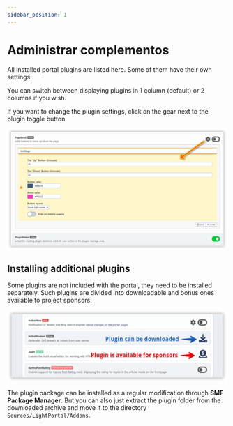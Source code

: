 ```yaml
---
sidebar_position: 1
---
```


# Administrar complementos
All installed portal plugins are listed here. Some of them have their own settings.

You can switch between displaying plugins in 1 column (default) or 2 columns if you wish.

If you want to change the plugin settings, click on the gear next to the plugin toggle button.

![Administrar complementos](manage_plugins.png)

## Installing additional plugins
Some plugins are not included with the portal, they need to be installed separately. Such plugins are divided into downloadable and bonus ones available to project sponsors.

![Download additional plugins](download_plugins.png)

The plugin package can be installed as a regular modification through **SMF Package Manager**. But you can also just extract the plugin folder from the downloaded archive and move it to the directory `Sources/LightPortal/Addons`.
